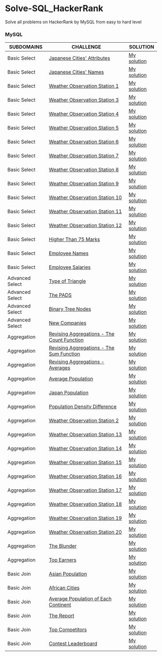# Solve-SQL_HackerRank
Solve all problems on HackerRank by MySQL from easy to hard level

### MySQL


|  SUBDOMAINS | CHALLENGE | SOLUTION |
|---|---|---|
| Basic Select  | [Japanese Cities' Attributes](https://www.hackerrank.com/challenges/japanese-cities-attributes/problem) |[My solution](https://github.com/chitran04100/Solve-SQL_HackerRank/blob/master/Basic%20Select.md#japanese-cities-attributes)|
| Basic Select|[Japanese Cities' Names](https://www.hackerrank.com/challenges/japanese-cities-name/problem)|[My solution](https://github.com/chitran04100/Solve-SQL_HackerRank/blob/master/Basic%20Select.md#japanese-cities-names)
| Basic Select|[Weather Observation Station 1](https://www.hackerrank.com/challenges/weather-observation-station-1/problem)|[My solution](https://github.com/chitran04100/Solve-SQL_HackerRank/blob/master/Basic%20Select.md#weather-observation-station-1)
| Basic Select|[Weather Observation Station 3](https://www.hackerrank.com/challenges/weather-observation-station-3/problem)|[My solution](https://github.com/chitran04100/Solve-SQL_HackerRank/blob/master/Basic%20Select.md#weather-observation-station-3)
| Basic Select|[Weather Observation Station 4](https://www.hackerrank.com/challenges/weather-observation-station-4/problem)|[My solution](https://github.com/chitran04100/Solve-SQL_HackerRank/blob/master/Basic%20Select.md#weather-observation-station-4)
| Basic Select|[Weather Observation Station 5](https://www.hackerrank.com/challenges/weather-observation-station-5/problem)|[My solution](https://github.com/chitran04100/Solve-SQL_HackerRank/blob/master/Basic%20Select.md#weather-observation-station-5)
| Basic Select|[Weather Observation Station 6](https://www.hackerrank.com/challenges/weather-observation-station-6/problem)|[My solution](https://github.com/chitran04100/Solve-SQL_HackerRank/blob/master/Basic%20Select.md#weather-observation-station-6)
| Basic Select|[Weather Observation Station 7](https://www.hackerrank.com/challenges/weather-observation-station-7/problem)|[My solution](https://github.com/chitran04100/Solve-SQL_HackerRank/blob/master/Basic%20Select.md#weather-observation-station-7)
| Basic Select|[Weather Observation Station 8](https://www.hackerrank.com/challenges/weather-observation-station-8/problem)|[My solution](https://github.com/chitran04100/Solve-SQL_HackerRank/blob/master/Basic%20Select.md#weather-observation-station-8)
| Basic Select|[Weather Observation Station 9](https://www.hackerrank.com/challenges/weather-observation-station-9/problem)|[My solution](https://github.com/chitran04100/Solve-SQL_HackerRank/blob/master/Basic%20Select.md#weather-observation-station-9)
| Basic Select|[Weather Observation Station 10](https://www.hackerrank.com/challenges/weather-observation-station-10/problem)|[My solution](https://github.com/chitran04100/Solve-SQL_HackerRank/blob/master/Basic%20Select.md#weather-observation-station-10)
| Basic Select|[Weather Observation Station 11](https://www.hackerrank.com/challenges/weather-observation-station-11/problem)|[My solution](https://github.com/chitran04100/Solve-SQL_HackerRank/blob/master/Basic%20Select.md#weather-observation-station-11)
| Basic Select|[Weather Observation Station 12](https://www.hackerrank.com/challenges/weather-observation-station-12/problem)|[My solution](https://github.com/chitran04100/Solve-SQL_HackerRank/blob/master/Basic%20Select.md#weather-observation-station-12)
| Basic Select|[Higher Than 75 Marks](https://www.hackerrank.com/challenges/more-than-75-marks/problem)|[My solution](https://github.com/chitran04100/Solve-SQL_HackerRank/blob/master/Basic%20Select.md#higher-than-75-marks)
| Basic Select|[Employee Names](https://www.hackerrank.com/challenges/name-of-employees/problem)|[My solution](https://github.com/chitran04100/Solve-SQL_HackerRank/blob/master/Basic%20Select.md#employee-names)
| Basic Select|[Employee Salaries](https://www.hackerrank.com/challenges/salary-of-employees/problem)|[My solution](https://github.com/chitran04100/Solve-SQL_HackerRank/blob/master/Basic%20Select.md#employee-salaries)
|Advanced Select|[Type of Triangle](https://www.hackerrank.com/challenges/what-type-of-triangle/problem)|[My solution](https://github.com/chitran04100/Solve-SQL_HackerRank/blob/master/Advanced%20Select.md#type-of-triangle)
|Advanced Select|[The PADS](https://www.hackerrank.com/challenges/the-pads/problem)|[My solution](https://github.com/chitran04100/Solve-SQL_HackerRank/blob/master/Advanced%20Select.md#the-pads)
|Advanced Select|[Binary Tree Nodes](https://www.hackerrank.com/challenges/binary-search-tree-1/problem)|[My solution](https://github.com/chitran04100/Solve-SQL_HackerRank/blob/master/Advanced%20Select.md#binary-tree-nodes)
|Advanced Select|[New Companies](https://www.hackerrank.com/challenges/the-company/problem)|[My solution](https://github.com/chitran04100/Solve-SQL_HackerRank/blob/master/Advanced%20Select.md#new-companies)
|Aggregation|[Revising Aggregations - The Count Function](https://www.hackerrank.com/challenges/revising-aggregations-the-count-function/problem)|[My solution](https://github.com/chitran04100/Solve-SQL_HackerRank/blob/master/Aggregation.md#revising-aggregations---the-count-function)
|Aggregation|[Revising Aggregations - The Sum Function](https://www.hackerrank.com/challenges/revising-aggregations-sum/problem)|[My solution](https://github.com/chitran04100/Solve-SQL_HackerRank/blob/master/Aggregation.md#revising-aggregations---the-sum-function)
|Aggregation|[Revising Aggregations - Averages](https://www.hackerrank.com/challenges/revising-aggregations-the-average-function/problem)|[My solution](https://github.com/chitran04100/Solve-SQL_HackerRank/blob/master/Aggregation.md#revising-aggregations---averages)
|Aggregation|[Average Population](https://www.hackerrank.com/challenges/average-population/problem)|[My solution](https://github.com/chitran04100/Solve-SQL_HackerRank/blob/master/Aggregation.md#average-population)
|Aggregation|[Japan Population](https://www.hackerrank.com/challenges/japan-population/problem)|[My solution](https://github.com/chitran04100/Solve-SQL_HackerRank/blob/master/Aggregation.md#japan-population)
|Aggregation|[Population Density Difference](https://www.hackerrank.com/challenges/population-density-difference/problem)|[My solution](https://github.com/chitran04100/Solve-SQL_HackerRank/blob/master/Aggregation.md#population-density-difference)
|Aggregation|[Weather Observation Station 2](https://www.hackerrank.com/challenges/weather-observation-station-2/problem)|[My solution](https://github.com/chitran04100/Solve-SQL_HackerRank/blob/master/Aggregation.md#weather-observation-station-2)
|Aggregation|[Weather Observation Station 13](https://www.hackerrank.com/challenges/weather-observation-station-13/problem)|[My solution](https://github.com/chitran04100/Solve-SQL_HackerRank/blob/master/Aggregation.md#weather-observation-station-13)
|Aggregation|[Weather Observation Station 14](https://www.hackerrank.com/challenges/weather-observation-station-14/problem)|[My solution](https://github.com/chitran04100/Solve-SQL_HackerRank/blob/master/Aggregation.md#weather-observation-station-14)
|Aggregation|[Weather Observation Station 15](https://www.hackerrank.com/challenges/weather-observation-station-15/problem)|[My solution](https://github.com/chitran04100/Solve-SQL_HackerRank/blob/master/Aggregation.md#weather-observation-station-15)
|Aggregation|[Weather Observation Station 16](https://www.hackerrank.com/challenges/weather-observation-station-16/problem)|[My solution](https://github.com/chitran04100/Solve-SQL_HackerRank/blob/master/Aggregation.md#weather-observation-station-16)
|Aggregation|[Weather Observation Station 17](https://www.hackerrank.com/challenges/weather-observation-station-17/problem)|[My solution](https://github.com/chitran04100/Solve-SQL_HackerRank/blob/master/Aggregation.md#weather-observation-station-17)
|Aggregation|[Weather Observation Station 18](https://www.hackerrank.com/challenges/weather-observation-station-18/problem)|[My solution](https://github.com/chitran04100/Solve-SQL_HackerRank/blob/master/Aggregation.md#weather-observation-station-18)
|Aggregation|[Weather Observation Station 19](https://www.hackerrank.com/challenges/weather-observation-station-19/problem)|[My solution](https://github.com/chitran04100/Solve-SQL_HackerRank/blob/master/Aggregation.md#weather-observation-station-19)
|Aggregation|[Weather Observation Station 20](https://www.hackerrank.com/challenges/weather-observation-station-20/problem)|[My solution](https://github.com/chitran04100/Solve-SQL_HackerRank/blob/master/Aggregation.md#weather-observation-station-20)
|Aggregation|[The Blunder](https://www.hackerrank.com/challenges/the-blunder/problem)|[My solution](https://github.com/chitran04100/Solve-SQL_HackerRank/blob/master/Aggregation.md#the-blunder)
|Aggregation|[Top Earners](https://www.hackerrank.com/challenges/earnings-of-employees/problem)|[My solution](https://github.com/chitran04100/Solve-SQL_HackerRank/blob/master/Aggregation.md#top-earners)
|Basic Join|[Asian Population](https://www.hackerrank.com/challenges/asian-population/problem)|[My solution](https://github.com/chitran04100/Solve-SQL_HackerRank/blob/master/Basic%20Join.md#asian-population)
|Basic Join|[African Cities](https://www.hackerrank.com/challenges/african-cities/problem)|[My solution](https://github.com/chitran04100/Solve-SQL_HackerRank/blob/master/Basic%20Join.md#african-cities)
|Basic Join|[Average Population of Each Continent](https://www.hackerrank.com/challenges/average-population-of-each-continent/problem)|[My solution](https://github.com/chitran04100/Solve-SQL_HackerRank/blob/master/Basic%20Join.md#average-population-of-each-continent)
|Basic Join|[The Report](https://www.hackerrank.com/challenges/the-report/problem)|[My solution](https://github.com/chitran04100/Solve-SQL_HackerRank/blob/master/Basic%20Join.md#the-report)
|Basic Join|[Top Competitors](https://www.hackerrank.com/challenges/full-score/problem)|[My solution](https://github.com/chitran04100/Solve-SQL_HackerRank/blob/master/Basic%20Join.md#top-competitors)
|Basic Join|[Contest Leaderboard](https://www.hackerrank.com/challenges/contest-leaderboard/submissions/code/145601969)|[My solution](https://github.com/chitran04100/Solve-SQL_HackerRank/blob/master/Basic%20Join.md#contest-leaderboard)
